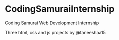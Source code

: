 # CodingSamuraiInternship
Coding Samurai Web Development Internship


Three html, css and js projects by @taneeshaa15
